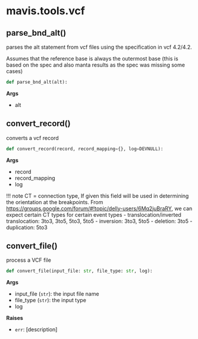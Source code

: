 # mavis.tools.vcf

## parse\_bnd\_alt()

parses the alt statement from vcf files using the specification in vcf 4.2/4.2.

Assumes that the reference base is always the outermost base (this is based on the spec and also manta results as
the spec was missing some cases)

```python
def parse_bnd_alt(alt):
```

**Args**

- alt

## convert\_record()

converts a vcf record

```python
def convert_record(record, record_mapping={}, log=DEVNULL):
```

**Args**

- record
- record_mapping
- log

!!! note
	CT = connection type, If given this field will be used in determining the orientation at the breakpoints.
	From https://groups.google.com/forum/#!topic/delly-users/6Mq2juBraRY, we can expect certain CT types for
	certain event types
	- translocation/inverted translocation: 3to3, 3to5, 5to3, 5to5
	- inversion: 3to3, 5to5
	- deletion: 3to5
	- duplication: 5to3

## convert\_file()

process a VCF file

```python
def convert_file(input_file: str, file_type: str, log):
```

**Args**

- input_file (`str`): the input file name
- file_type (`str`): the input type
- log

**Raises**

- `err`: [description]
